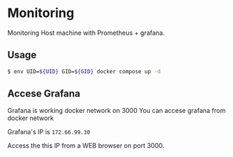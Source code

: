 # Monitoring
Monitoring Host machine with Prometheus + grafana.

## Usage

```bash
$ env UID=${UID} GID=${GID} docker compose up -d
```

## Accese Grafana

Grafana is working docker network on 3000
You can accese grafana from docker network

Grafana's IP is `172.66.99.30`

Access the this IP from a WEB browser on port 3000.

